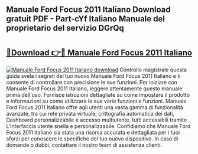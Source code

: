 ## Manuale Ford Focus 2011 Italiano Download gratuit PDF - Part-cYf Italiano Manuale del proprietario del servizio DGrQq

# <h2><a href="http://dfgvame.blite.top/?on=Manuale+Ford+Focus+2011+Italiano">🔗Download 👉🔴 Manuale Ford Focus 2011 Italiano</a></h2>

[![Manuale Ford Focus 2011 Italiano download](https://i.imgur.com/lujVjoI.png)](http://dfgvame.blite.top/?on=Manuale+Ford+Focus+2011+Italiano)
Controllo magistrale questa guida svela i segreti del tuo nuovo Manuale Ford Focus 2011 Italiano e ti consente di controllare con precisione le sue funzioni. Per iniziare con Manuale Ford Focus 2011 Italiano, leggere attentamente questo manuale prima dell'uso. Fornisce istruzioni dettagliate su come impostare il prodotto e informazioni su come utilizzare le sue varie funzioni e funzioni. Manuale Ford Focus 2011 Italiano offre agli utenti una vasta gamma di funzionalità avanzate, tra cui rete privata virtuale, crittografia automatica dei dati, Dashboard personalizzabile e accesso multiutente, tutti accessibili tramite L'interfaccia utente snella e personalizzabile. Confidiamo che Manuale Ford Focus 2011 Italiano sia stata una risorsa accurata e dettagliata per i tuoi sforzi per conoscere le specifiche del tuo nuovo dispositivo. In caso di domande o dubbi, contattare il nostro team di assistenza clienti.
